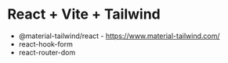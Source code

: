 # React + Vite + Tailwind

- @material-tailwind/react - https://www.material-tailwind.com/
- react-hook-form
- react-router-dom
